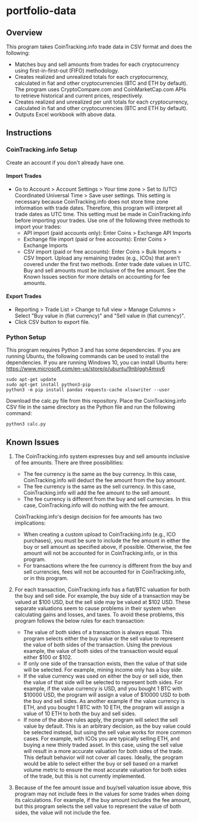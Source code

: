 # portfolio-data

## Overview

This program takes CoinTracking.info trade data in CSV format and does the following:

- Matches buy and sell amounts from trades for each cryptocurrency using first-in-first-out (FIFO) methodology.
- Creates realized and unrealized totals for each cryptocurrency, calculated in fiat and other cryptocurrencies (BTC and ETH by default).  The program uses CryptoCompare.com and CoinMarketCap.com APIs to retrieve historical and current prices, respectively.
- Creates realized and unrealized per unit totals for each cryptocurrency, calculated in fiat and other cryptocurrencies (BTC and ETH by default).
- Outputs Excel workbook with above data.

## Instructions

### CoinTracking.info Setup

Create an account if you don't already have one.

#### Import Trades

- Go to Account > Account Settings > Your time zone > Set to (UTC) Coordinated Universal Time > Save user settings.  This setting is necessary because CoinTracking.info does not store time zone information with trade dates.  Therefore, this program will interpret all trade dates as UTC time.  This setting must be made in CoinTracking.info before importing your trades.
Use one of the following three methods to import your trades:
  - API import (paid accounts only): Enter Coins > Exchange API Imports
  - Exchange file import (paid or free accounts): Enter Coins > Exchange Imports
  - CSV import (paid or free accounts): Enter Coins > Bulk Imports > CSV Import.  Upload any remaining trades (e.g., ICOs) that aren't covered under the first two methods.  Enter trade date values in UTC.  Buy and sell amounts must be inclusive of the fee amount.  See the Known Issues section for more details on accounting for fee amounts.

#### Export Trades

- Reporting > Trade List > Change to full view > Manage Columns > Select "Buy value in (fiat currency)" and "Sell value in (fiat currency)".
- Click CSV button to export file.

### Python Setup

This program requires Python 3 and has some dependencies.  If you are running Ubuntu, the following commands can be used to install the dependencies.  If you are running Windows 10, you can install Ubuntu here: https://www.microsoft.com/en-us/store/p/ubuntu/9nblggh4msv6
```
sudo apt-get update
sudo apt-get install python3-pip
python3 -m pip install pandas requests-cache xlsxwriter --user
```

Download the calc.py file from this repository.  Place the CoinTracking.info CSV file in the same directory as the Python file and run the following command:
```
python3 calc.py
```


## Known Issues

1.  The CoinTracking.info system expresses buy and sell amounts inclusive of fee amounts.  There are three possibilities:
    - The fee currency is the same as the buy currency.  In this case, CoinTracking.info will deduct the fee amount from the buy amount.
    - The fee currency is the same as the sell currency.  In this case, CoinTracking.info will add the fee amount to the sell amount.
    - The fee currency is different from the buy and sell currencies.  In this case, CoinTracking.info will do nothing with the fee amount.

    CoinTracking.info's design decision for fee amounts has two implications:
    - When creating a custom upload to CoinTracking.info (e.g., ICO purchases), you must be sure to include the fee amount in either the buy or sell amount as specified above, if possible.  Otherwise, the fee amount will not be accounted for in CoinTracking.info, or in this program.
    - For transactions where the fee currency is different from the buy and sell currencies, fees will not be accounted for in CoinTracking.info, or in this program.

2.  For each transaction, CoinTracking.info has a fiat/BTC valuation for both the buy and sell side.  For example, the buy side of a transaction may be valued at $100 USD, but the sell side may be valued at $102 USD.  These separate valuations seem to cause problems in their system when calculating gains and losses, and taxes.  To avoid these problems, this program follows the below rules for each transaction:
    - The value of both sides of a transaction is always equal.  This program selects either the buy value or the sell value to represent the value of both sides of the transaction.  Using the previous example, the value of both sides of the transaction would equal either $100 or $102.
    - If only one side of the transaction exists, then the value of that side will be selected.  For example, mining income only has a buy side.
    - If the value currency was used on either the buy or sell side, then the value of that side will be selected to represent both sides.  For example, if the value currency is USD, and you bought 1 BTC with $10000 USD, the program will assign a value of $10000 USD to both the buy and sell sides.  As another example if the value currency is ETH, and you bought 1 BTC with 10 ETH, the program will assign a value of 10 ETH to both the buy and sell sides.
    - If none of the above rules apply, the program will select the sell value by default.  This is an arbitrary decision, as the buy value could be selected instead, but using the sell value works for more common cases.  For example, with ICOs you are typically selling ETH, and buying a new thinly traded asset.  In this case, using the sell value will result in a more accurate valuation for both sides of the trade.  This default behavior will not cover all cases.  Ideally, the program would be able to select either the buy or sell based on a market volume metric to ensure the most accurate valuation for both sides of the trade, but this is not currently implemented.

3.  Because of the fee amount issue and buy/sell valuation issue above, this program may not include fees in the values for some trades when doing its calculations.  For example, if the buy amount includes the fee amount, but this program selects the sell value to represent the value of both sides, the value will not include the fee.
